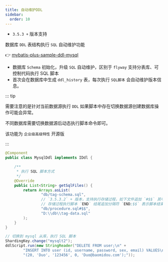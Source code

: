 ```yaml
---
title: 自动维护DDL
sidebar:
  order: 10
---
```


- `3.5.3 +` 版本支持

数据库 `DDL` 表结构执行 `SQL` 自动维护功能

👉 [mybatis-plus-sample-ddl-mysql](https://gitee.com/baomidou/mybatis-plus-samples/tree/master/mybatis-plus-sample-ddl-mysql)

- 数据库 `Schema` 初始化，升级 `SQL` 自动维护，区别于 `flyway` 支持分表库、可控制代码执行 SQL 脚本
- 首次会在数据库中生成 `ddl_history` 表，每次执行 `SQL脚本` 会自动维护版本信息。

::: tip

需要注意的是针对当前数据源执行 `DDL` 如果脚本中存在切换数据源创建数据库操作可能会异常。

不同数据库需要切换数据源后动态执行脚本命令即可。

该功能为 `企业级高级特性` 开源版

:::

```java
@Component
public class MysqlDdl implements IDdl {

    /**
     * 执行 SQL 脚本方式
     */
    @Override
    public List<String> getSqlFiles() {
        return Arrays.asList(
                "db/tag-schema.sql",
                // `3.5.3.2` + 版本，支持执行存储过程，如下文件追加 `#$$` 其中 `$$` 为自定义执行完整 SQL 分隔符，
                // 存储过程执行脚本 `END` 结尾追加分隔符 `END;$$` 表示脚本结束
                "db/procedure.sql#$$",
                "D:\\db\\tag-data.sql"
        );
    }
}

// 切换到 mysql 从库，执行 SQL 脚本
ShardingKey.change("mysqlt2");
ddlScript.run(new StringReader("DELETE FROM user;\n" +
        "INSERT INTO user (id, username, password, sex, email) VALUES\n" +
        "(20, 'Duo', '123456', 0, 'Duo@baomidou.com');"));
```
